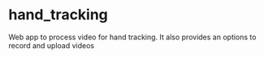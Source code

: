 # hand_tracking
Web app to process video for hand tracking. It also provides an options to record and upload videos
